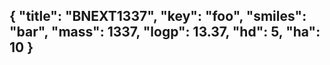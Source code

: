{
    "title": "BNEXT1337",
    "key": "foo",
    "smiles": "bar",
    "mass": 1337,
    "logp": 13.37,
    "hd": 5,
    "ha": 10
}
---